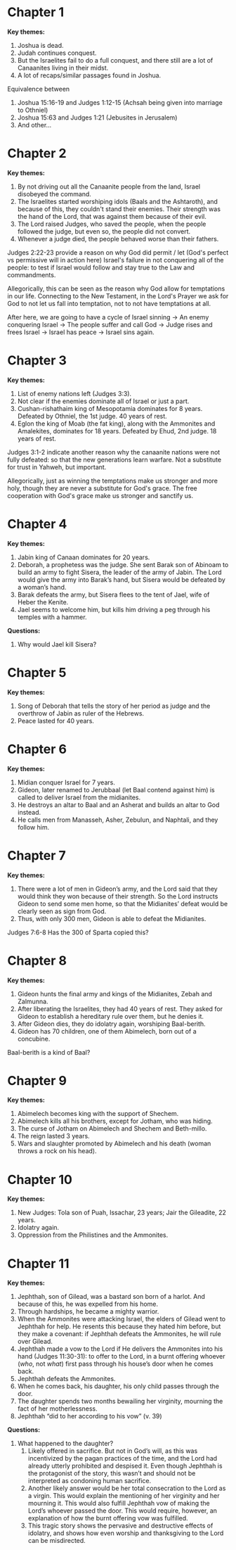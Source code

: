 
# Chapter 1
**Key themes:**
1. Joshua is dead.
2. Judah continues conquest.
3. But the Israelites fail to do a full conquest, and there still are a lot of Canaanites living in their midst.
4. A lot of recaps/similar passages found in Joshua.

Equivalence between
1. Joshua 15:16-19 and Judges 1:12-15 (Achsah being given into marriage to Othniel)
2. Joshua 15:63 and Judges 1:21 (Jebusites in Jerusalem)
3. And other...

# Chapter 2
**Key themes:**
1. By not driving out all the Canaanite people from the land, Israel disobeyed the command.
2. The Israelites started worshiping idols (Baals and the Ashtaroth), and because of this, they couldn't stand their enemies. Their strength was the hand of the Lord, that was against them because of their evil.
3. The Lord raised Judges, who saved the people, when the people followed the judge, but even so, the people did not convert.
4. Whenever a judge died, the people behaved worse than their fathers.

Judges 2:22-23 provide a reason on why God did permit / let (God's perfect vs permissive will in action here) Israel's failure in not conquering all of the people: to test if Israel would follow and stay true to the Law and commandments.

Allegorically, this can be seen as the reason why God allow for temptations in our life. Connecting to the New Testament, in the Lord's Prayer we ask for God to not let us fall into temptation, not to not have temptations at all.

After here, we are going to have a cycle of Israel sinning -> An enemy conquering Israel -> The people suffer and call God -> Judge rises and frees Israel -> Israel has peace -> Israel sins again.
# Chapter 3
**Key themes:**
1. List of enemy nations left (Judges 3:3).
2. Not clear if the enemies dominate all of Israel or just a part.
3. Cushan-rishathaim king of Mesopotamia dominates for 8 years. Defeated by Othniel, the 1st judge. 40 years of rest.
4. Eglon the king of Moab (the fat king), along with the Ammonites and Amalekites, dominates for 18 years. Defeated by Ehud, 2nd judge. 18 years of rest.

Judges 3:1-2 indicate another reason why the canaanite nations were not fully defeated: so that the new generations learn warfare. Not a substitute for trust in Yahweh, but important. 

Allegorically, just as winning the temptations make us stronger and more holy, though they are never a substitute for God's grace. The free cooperation with God's grace make us stronger and sanctify us.

# Chapter 4
**Key themes:**
1. Jabin king of Canaan dominates for 20 years.
2. Deborah, a prophetess was the judge. She sent Barak son of Abinoam to build an army to fight Sisera, the leader of the army of Jabin. The Lord would give the army into Barak’s hand, but Sisera would be defeated by a woman’s hand.
3. Barak defeats the army, but Sisera flees to the tent of Jael, wife of Heber the Kenite.
4. Jael seems to welcome him, but kills him driving a peg through his temples with a hammer.

**Questions:**
1. Why would Jael kill Sisera?
# Chapter 5
**Key themes:**
1. Song of Deborah that tells the story of her period as judge and the overthrow of Jabin as ruler of the Hebrews.
2. Peace lasted for 40 years.
# Chapter 6
**Key themes:**
1. Midian conquer Israel for 7 years.
2. Gideon, later renamed to Jerubbaal (let Baal contend against him) is called to deliver Israel from the midianites.
3. He destroys an altar to Baal and an Asherat and builds an altar to God instead.
4. He calls men from Manasseh, Asher, Zebulun, and Naphtali, and they follow him.
# Chapter 7
**Key themes:**
1. There were a lot of men in Gideon’s army, and the Lord said that they would think they won because of their strength. So the Lord instructs Gideon to send some men home, so that the Midianites’ defeat would be clearly seen as sign from God.
2. Thus, with only 300 men, Gideon is able to defeat the Midianites.

Judges 7:6-8 Has the 300 of Sparta copied this?
# Chapter 8
**Key themes:**
1. Gideon hunts the final army and kings of the Midianites, Zebah and Zalmunna.
2. After liberating the Israelites, they had 40 years of rest. They asked for Gideon to establish a hereditary rule over them, but he denies it.
3. After Gideon dies, they do idolatry again, worshiping Baal-berith.
4. Gideon has 70 children, one of them Abimelech, born out of a concubine.

Baal-berith is a kind of Baal?
# Chapter 9
**Key themes:**
1. Abimelech becomes king with the support of Shechem.
2. Abimelech kills all his brothers, except for Jotham, who was hiding.
3. The curse of Jotham on Abimelech and Shechem and Beth-millo.
4. The reign lasted 3 years.
5. Wars and slaughter promoted by Abimelech and his death (woman throws a rock on his head).
# Chapter 10
**Key themes:**
1. New Judges: Tola son of Puah, Issachar, 23 years; Jair the Gileadite, 22 years.
2. Idolatry again.
3. Oppression from the Philistines and the Ammonites.
# Chapter 11
**Key themes:**
1. Jephthah, son of Gilead, was a bastard son born of a harlot. And because of this, he was expelled from his home.
2. Through hardships, he became a mighty warrior.
3. When the Ammonites were attacking Israel, the elders of Gilead went to Jephthah for help. He resents this because they hated him before, but they make a covenant: if Jephthah defeats the Ammonites, he will rule over Gilead.
4. Jephthah made a vow to the Lord if He delivers the Ammonites into his hand (Judges 11:30-31): to offer to the Lord, in a burnt offering whoever (*who*, not *what*) first pass through his house’s door when he comes back.
5. Jephthah defeats the Ammonites.
6. When he comes back, his daughter, his only child passes through the door.
7. The daughter spends two months bewailing her virginity, mourning the fact of her motherlessness.
8. Jephthah “did to her according to his vow” (v. 39)

**Questions:**
1. What happened to the daughter?
	1. Likely offered in sacrifice. But not in God’s will, as this was incentivized by the pagan practices of the time, and the Lord had already utterly prohibited and despised it. Even though Jephthah is the protagonist of the story, this wasn’t and should not be interpreted as condoning human sacrifice.
	2. Another likely answer would be her total consecration to the Lord as a virgin. This would explain the mentioning of her virginity and her mourning it. This would also fulfill Jephthah vow of making the Lord’s whoever passed the door. This would require, however, an explanation of how the burnt offering vow was fulfilled.
	3. This tragic story shows the pervasive and destructive effects of idolatry, and shows how even worship and thanksgiving to the Lord can be misdirected.
